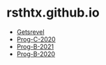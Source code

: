 # rsthtx.github.io

- [Getsrevel](https://getsrevel.github.io/)
- [Prog-C-2020](prog-c-2021/)
- [Prog-B-2021](prog-b-2021/)
- [Prog-B-2020](prog-b-2020/)

